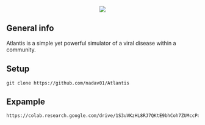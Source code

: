 <p align="center">
<img src="https://i.imgur.com/Y2imFVO.png">
</p>

## General info
Atlantis is a simple yet powerful simulator of a viral disease within a community.

## Setup
```
git clone https://github.com/nadav01/Atlantis
```
## Expample

```
https://colab.research.google.com/drive/1S3uVKzHL8RJ7QKtE9bhCoh7ZUMccPoGQ
```
